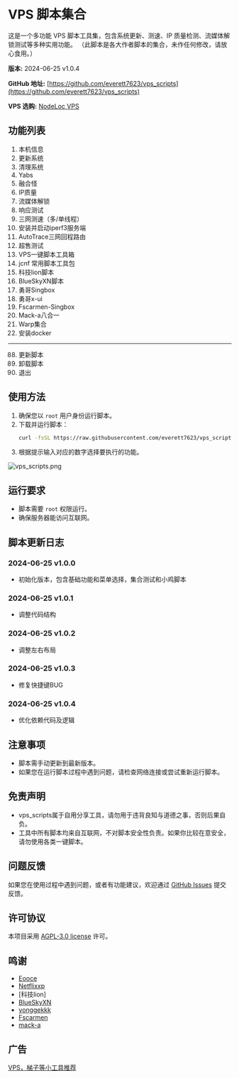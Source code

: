 # VPS 脚本集合

这是一个多功能 VPS 脚本工具集，包含系统更新、测速、IP 质量检测、流媒体解锁测试等多种实用功能。
（此脚本是各大作者脚本的集合，未作任何修改，请放心食用。）

**版本:** 2024-06-25  v1.0.4

**GitHub 地址:** [https://github.com/everett7623/vps_scripts](https://github.com/everett7623/vps_scripts)

**VPS 选购:** [NodeLoc VPS](https://www.nodeloc.com/vps)


## 功能列表

1) 本机信息
2) 更新系统
3) 清理系统
4) Yabs
5) 融合怪
6) IP质量
7) 流媒体解锁
8) 响应测试
9) 三网测速（多/单线程）
10) 安装并启动iperf3服务端
11) AutoTrace三网回程路由
12) 超售测试
13) VPS一键脚本工具箱
14) jcnf 常用脚本工具包
15) 科技lion脚本
16) BlueSkyXN脚本
17) 勇哥Singbox
18) 勇哥x-ui
19) Fscarmen-Singbox
20) Mack-a八合一
21) Warp集合
22) 安装docker
------------------------------------------------------------------------------
88) 更新脚本
99) 卸载脚本
0) 退出

## 使用方法

1. 确保您以 `root` 用户身份运行脚本。
2. 下载并运行脚本：
    ```bash
    curl -fsSL https://raw.githubusercontent.com/everett7623/vps_scripts/main/vps_scripts.sh -o vps_scripts.sh&& chmod +x vps_scripts.sh && ./vps_scripts.sh
    ```
3. 根据提示输入对应的数字选择要执行的功能。

![vps_scripts.png](https://img.y8o.de/i/2024/06/25/667ae40793519.png)

## 运行要求

- 脚本需要 `root` 权限运行。
- 确保服务器能访问互联网。

## 脚本更新日志
### 2024-06-25 v1.0.0
- 初始化版本，包含基础功能和菜单选择，集合测试和小鸡脚本
### 2024-06-25 v1.0.1
- 调整代码结构
### 2024-06-25 v1.0.2
- 调整左右布局
### 2024-06-25 v1.0.3
- 修复快捷键BUG
### 2024-06-25 v1.0.4
- 优化依赖代码及逻辑

## 注意事项

- 脚本需手动更新到最新版本。
- 如果您在运行脚本过程中遇到问题，请检查网络连接或尝试重新运行脚本。

## 免责声明

* vps_scripts属于自用分享工具，请勿用于违背良知与道德之事，否则后果自负。
* 工具中所有脚本均来自互联网，不对脚本安全性负责。如果你比较在意安全，请勿使用各类一键脚本。

## 问题反馈

如果您在使用过程中遇到问题，或者有功能建议，欢迎通过 [GitHub Issues](https://github.com/everett7623/vps_scripts/issues) 提交反馈。

## 许可协议

本项目采用 [AGPL-3.0 license](LICENSE) 许可。

## 鸣谢
* [Eooce](https://github.com/eooce/ssh_tool)
* [Netflixxp](https://github.com/Netflixxp/jcnf-box)
* [科技lion]
* [BlueSkyXN](https://github.com/BlueSkyXN/SKY-BOX)
* [yonggekkk](https://github.com/yonggekkk/sing-box_hysteria2_tuic_argo_reality)
* [Fscarmen](https://github.com/fscarmen/sba)
* [mack-a](https://github.com/mack-a/v2ray-agent)

## 广告
[VPS，梯子等小工具推荐](https://github.com/everett7623/tool)
